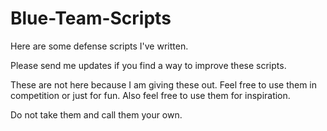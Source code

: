 # Blue-Team-Scripts
Here are some defense scripts I've written.

Please send me updates if you find a way to improve these scripts.

These are not here because I am giving these out. Feel free to use them in competition or just for fun. Also feel free to use them for inspiration. 

Do not take them and call them your own.

